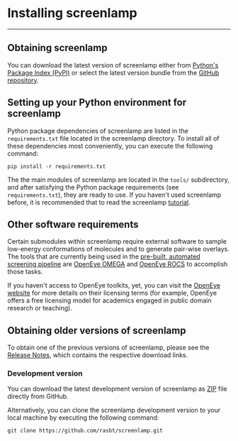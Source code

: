# Installing screenlamp

---

## Obtaining screenlamp

You can download the latest version of screenlamp either from [Python's Package Index (PyPI)](https://pypi.python.org/pypi/screenlamp) or select the latest version bundle from the [GitHub repository](https://github.com/psa-lab/screenlamp/releases).

## Setting up your Python environment for screenlamp

Python package dependencies of screenlamp are listed in the `requirements.txt` file located in the screenlamp directory. To install all of these dependencies most conveniently, you can execute the following command:

    pip install -r requirements.txt

The the main modules of screenlamp are located in the `tools/` subdirectory, and after satisfying the Python package requirements (see `requirements.txt`), they are ready to use. If you haven't used screenlamp before, it is recommended that to read the screenlamp [tutorial](user_guide/doc-overview.md).

## Other software requirements

Certain submodules within screenlamp require external software to sample low-energy conformations of molecules and to generate pair-wise overlays. The tools that are currently being used in the [pre-built, automated screening pipeline](user_guide/pipeline-tutorial-1/) are [OpenEye OMEGA](https://www.eyesopen.com/omega) and [OpenEye ROCS](https://www.eyesopen.com/rocs) to accomplish those tasks.

If you haven't access to OpenEye toolkits, yet, you can visit the [OpenEye website](https://www.eyesopen.com/licensing-philosophy) for more details on their licensing terms (for example, OpenEye offers a free licensing model for academics engaged in public domain research or teaching).

## Obtaining older versions of screenlamp

To obtain one of the previous versions of screenlamp, please see the [Release Notes](changelog), which contains the respective download links.

### Development version

You can download the latest development version of screenlamp as [ZIP](https://github.com/rasbt/screenlamp/archive/master.zip) file directly from GitHub.

Alternatively, you can clone the screenlamp development version to your local machine by executing the following command:

    git clone https://github.com/rasbt/screenlamp.git
